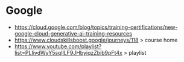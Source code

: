 # Google

* https://cloud.google.com/blog/topics/training-certifications/new-google-cloud-generative-ai-training-resources
* https://www.cloudskillsboost.google/journeys/118 > course home
* https://www.youtube.com/playlist?list=PLIivdWyY5sqIlLF9JHbyiqzZbib9pFt4x > playlist

